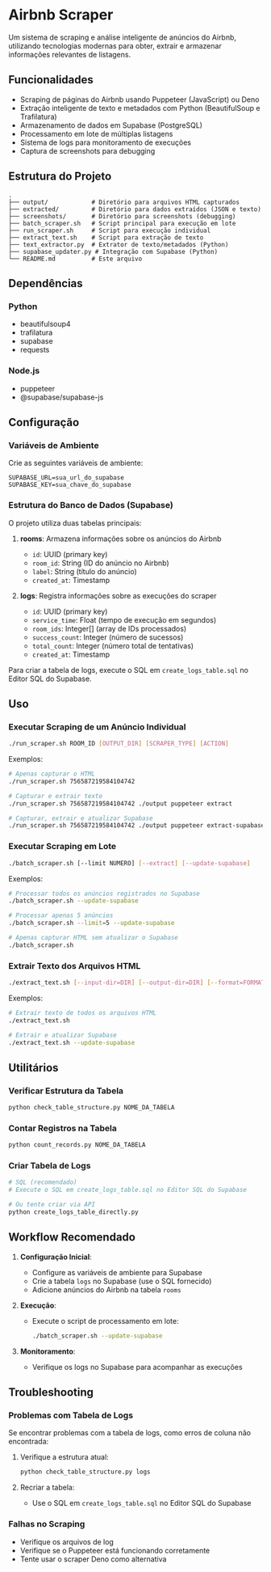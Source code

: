 # Airbnb Scraper

Um sistema de scraping e análise inteligente de anúncios do Airbnb, utilizando tecnologias modernas para obter, extrair e armazenar informações relevantes de listagens.

## Funcionalidades

- Scraping de páginas do Airbnb usando Puppeteer (JavaScript) ou Deno
- Extração inteligente de texto e metadados com Python (BeautifulSoup e Trafilatura)
- Armazenamento de dados em Supabase (PostgreSQL)
- Processamento em lote de múltiplas listagens
- Sistema de logs para monitoramento de execuções
- Captura de screenshots para debugging

## Estrutura do Projeto

```
.
├── output/            # Diretório para arquivos HTML capturados
├── extracted/         # Diretório para dados extraídos (JSON e texto)
├── screenshots/       # Diretório para screenshots (debugging)
├── batch_scraper.sh   # Script principal para execução em lote
├── run_scraper.sh     # Script para execução individual
├── extract_text.sh    # Script para extração de texto
├── text_extractor.py  # Extrator de texto/metadados (Python)
├── supabase_updater.py # Integração com Supabase (Python)
└── README.md          # Este arquivo
```

## Dependências

### Python
- beautifulsoup4
- trafilatura
- supabase
- requests

### Node.js
- puppeteer
- @supabase/supabase-js

## Configuração

### Variáveis de Ambiente

Crie as seguintes variáveis de ambiente:

```
SUPABASE_URL=sua_url_do_supabase
SUPABASE_KEY=sua_chave_do_supabase
```

### Estrutura do Banco de Dados (Supabase)

O projeto utiliza duas tabelas principais:

1. **rooms**: Armazena informações sobre os anúncios do Airbnb
   - `id`: UUID (primary key)
   - `room_id`: String (ID do anúncio no Airbnb)
   - `label`: String (título do anúncio)
   - `created_at`: Timestamp

2. **logs**: Registra informações sobre as execuções do scraper
   - `id`: UUID (primary key)
   - `service_time`: Float (tempo de execução em segundos)
   - `room_ids`: Integer[] (array de IDs processados)
   - `success_count`: Integer (número de sucessos)
   - `total_count`: Integer (número total de tentativas)
   - `created_at`: Timestamp

Para criar a tabela de logs, execute o SQL em `create_logs_table.sql` no Editor SQL do Supabase.

## Uso

### Executar Scraping de um Anúncio Individual

```bash
./run_scraper.sh ROOM_ID [OUTPUT_DIR] [SCRAPER_TYPE] [ACTION]
```

Exemplos:
```bash
# Apenas capturar o HTML
./run_scraper.sh 756587219584104742

# Capturar e extrair texto
./run_scraper.sh 756587219584104742 ./output puppeteer extract

# Capturar, extrair e atualizar Supabase
./run_scraper.sh 756587219584104742 ./output puppeteer extract-supabase
```

### Executar Scraping em Lote

```bash
./batch_scraper.sh [--limit NUMERO] [--extract] [--update-supabase]
```

Exemplos:
```bash
# Processar todos os anúncios registrados no Supabase
./batch_scraper.sh --update-supabase

# Processar apenas 5 anúncios
./batch_scraper.sh --limit=5 --update-supabase

# Apenas capturar HTML sem atualizar o Supabase
./batch_scraper.sh
```

### Extrair Texto dos Arquivos HTML

```bash
./extract_text.sh [--input-dir=DIR] [--output-dir=DIR] [--format=FORMAT] [--update-supabase]
```

Exemplos:
```bash
# Extrair texto de todos os arquivos HTML
./extract_text.sh

# Extrair e atualizar Supabase
./extract_text.sh --update-supabase
```

## Utilitários

### Verificar Estrutura da Tabela

```bash
python check_table_structure.py NOME_DA_TABELA
```

### Contar Registros na Tabela

```bash
python count_records.py NOME_DA_TABELA
```

### Criar Tabela de Logs

```bash
# SQL (recomendado)
# Execute o SQL em create_logs_table.sql no Editor SQL do Supabase

# Ou tente criar via API
python create_logs_table_directly.py
```

## Workflow Recomendado

1. **Configuração Inicial**:
   - Configure as variáveis de ambiente para Supabase
   - Crie a tabela `logs` no Supabase (use o SQL fornecido)
   - Adicione anúncios do Airbnb na tabela `rooms`

2. **Execução**:
   - Execute o script de processamento em lote:
     ```bash
     ./batch_scraper.sh --update-supabase
     ```

3. **Monitoramento**:
   - Verifique os logs no Supabase para acompanhar as execuções

## Troubleshooting

### Problemas com Tabela de Logs

Se encontrar problemas com a tabela de logs, como erros de coluna não encontrada:

1. Verifique a estrutura atual:
   ```bash
   python check_table_structure.py logs
   ```

2. Recriar a tabela:
   - Use o SQL em `create_logs_table.sql` no Editor SQL do Supabase

### Falhas no Scraping

- Verifique os arquivos de log
- Verifique se o Puppeteer está funcionando corretamente
- Tente usar o scraper Deno como alternativa